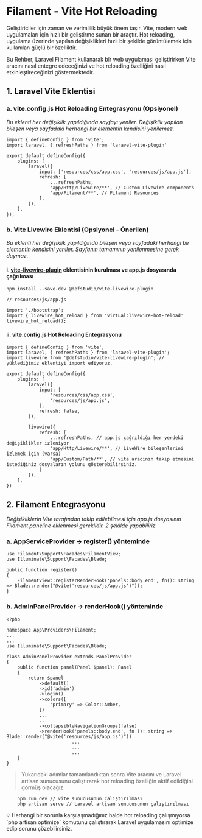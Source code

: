 # Filament - Vite Hot Reloading

Geliştiriciler için zaman ve verimlilik büyük önem taşır. Vite, modern web uygulamaları için hızlı bir geliştirme sunan bir araçtır. Hot reloading, uygulama üzerinde yapılan değişiklikleri hızlı bir şekilde görüntülemek için kullanılan güçlü bir özelliktir.

Bu Rehber, Laravel Filament kullanarak bir web uygulaması geliştirirken Vite aracını nasıl entegre edeceğinizi ve hot reloading özelliğini nasıl etkinleştireceğinizi göstermektedir.

## 1. Laravel Vite Eklentisi
### a. vite.config.js Hot Reloading Entegrasyonu (Opsiyonel)

*Bu eklenti her değişiklik yapıldığında sayfayı yeniler. Değişiklik yapılan bileşen veya sayfadaki herhangi bir elementin kendisini yenilemez.*
        
    import { defineConfig } from 'vite';
    import laravel, { refreshPaths } from 'laravel-vite-plugin'
    
    export default defineConfig({
        plugins: [
            laravel({
                input: ['resources/css/app.css', 'resources/js/app.js'],
                refresh: [
                    ...refreshPaths,
                    'app/Http/Livewire/**', // Custom Livewire components
                    'app/Filament/**', // Filament Resources
                ],
            }),
        ],
    });
        
    
### b. Vite Livewire Eklentisi (Opsiyonel - Önerilen)
*Bu eklenti her değişiklik yapıldığında bileşen veya sayfadaki herhangi bir elementin kendisini yeniler. Sayfanın tamamının yenilenmesine gerek duymaz.*

#### i. [vite-livewire-plugin](https://github.com/defstudio/vite-livewire-plugin) eklentisinin kurulması ve app.js dosyasında çağrılması
        
    npm install --save-dev @defstudio/vite-livewire-plugin
    
    // resources/js/app.js
    
    import './bootstrap';
    import { livewire_hot_reload } from 'virtual:livewire-hot-reload'
    livewire_hot_reload();
        
#### ii. vite.config.js Hot Reloading Entegrasyonu
        
    import { defineConfig } from 'vite';
    import laravel, { refreshPaths } from 'laravel-vite-plugin';
    import livewire from '@defstudio/vite-livewire-plugin'; // yüklediğimiz eklentiyi import ediyoruz.
    
    export default defineConfig({
        plugins: [
            laravel({
                input: [
                    'resources/css/app.css',
                    'resources/js/app.js',
                ],
                refresh: false,
            }),
    
            livewire({
                refresh: [
                    ...refreshPaths, // app.js çağrıldığı her yerdeki değişiklikler izleniyor
                    'app/Http/Livewire/**', // LiveWire bileşenlerini izlemek için (varsa)
                    'app/Custom/Path/**', // vite aracının takip etmesini istediğiniz dosyaların yolunu gösterebilirsiniz.
                ]
            }),
        ],
    })
        
## 2. Filament Entegrasyonu

*Değişikliklerin Vite tarafından takip edilebilmesi için app.js dosyasının Filament paneline eklenmesi gereklidir. 2 şekilde yapabiliriz.*
        
### a. AppServiceProvider → register() yönteminde
            
    use Filament\Support\Facades\FilamentView;
    use Illuminate\Support\Facades\Blade;
    
    public function register()
    {
        FilamentView::registerRenderHook('panels::body.end', fn(): string => Blade::render("@vite('resources/js/app.js')"));
    }
            
### b. AdminPanelProvider → renderHook() yönteminde
            
    <?php
    
    namespace App\Providers\Filament;
    ...
    ...
    use Illuminate\Support\Facades\Blade;
    
    class AdminPanelProvider extends PanelProvider
    {
        public function panel(Panel $panel): Panel
        {
            return $panel
                ->default()
                ->id('admin')
                ->login()
                ->colors([
                    'primary' => Color::Amber,
                ])
                ...
                ...
                ->collapsibleNavigationGroups(false)
                ->renderHook('panels::body.end', fn (): string => Blade::render("@vite('resources/js/app.js')"))
                            ...
                            ...
                            ...
        }
    }            

> Yukarıdaki adımlar tamamlandıktan sonra Vite aracını ve Laravel artisan sunucusunu çalıştırarak hot reloading özelliğin aktif edildiğini görmüş olacağız.

        npm run dev // vite sunucusunun çalıştırılması
        php artisan serve // Laravel artisan sunucusunun çalıştırılması

<aside>
💡 Herhangi bir sorunla karşılaşmadığınız halde hot reloading çalışmıyorsa `php artisan optimize` komutunu çalıştırarak Laravel uygulamasını optimize edip sorunu çözebilirsiniz.

</aside>
